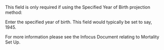 This field is only required if using the Specified Year of Birth
projection method:

Enter the specified year of birth. This field would typically be set to
say, 1945.

For more information please see the Infocus Document relating to
Mortality Set Up.
